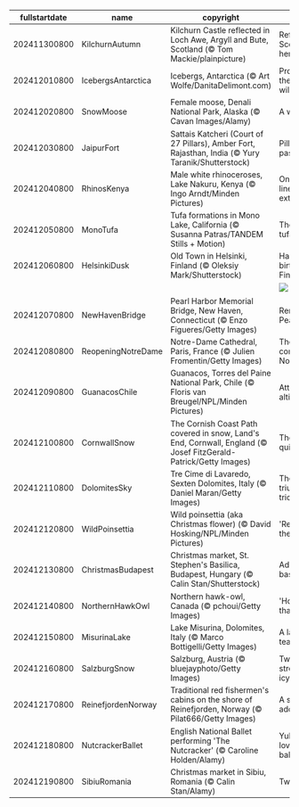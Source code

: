 |fullstartdate|name|copyright|title|image|
|--|--|--|--|--|
202411300800|KilchurnAutumn|Kilchurn Castle reflected in Loch Awe, Argyll and Bute, Scotland (© Tom Mackie/plainpicture)|Reflecting Scotland's heritage|![](/en-US/2024/12/202411300800KilchurnAutumn.jpg)|
202412010800|IcebergsAntarctica|Icebergs, Antarctica (© Art Wolfe/DanitaDelimont.com)|Protecting the last great wilderness|![](/en-US/2024/12/202412010800IcebergsAntarctica.jpg)|
202412020800|SnowMoose|Female moose, Denali National Park, Alaska (© Cavan Images/Alamy)|A wild stare|![](/en-US/2024/12/202412020800SnowMoose.jpg)|
202412030800|JaipurFort|Sattais Katcheri (Court of 27 Pillars), Amber Fort, Rajasthan, India (© Yury Taranik/Shutterstock)|Pillars of the past|![](/en-US/2024/12/202412030800JaipurFort.jpg)|
202412040800|RhinosKenya|Male white rhinoceroses, Lake Nakuru, Kenya (© Ingo Arndt/Minden Pictures)|On the front line of extinction|![](/en-US/2024/12/202412040800RhinosKenya.jpg)|
202412050800|MonoTufa|Tufa formations in Mono Lake, California (© Susanna Patras/TANDEM Stills + Motion)|The rise of tufa|![](/en-US/2024/12/202412050800MonoTufa.jpg)|
202412060800|HelsinkiDusk|Old Town in Helsinki, Finland (© Oleksiy Mark/Shutterstock)|Happy birthday, Finland!|![](/en-US/2024/12/202412060800HelsinkiDusk.jpg)|
||||![](/en-US/2024/12/.jpg)|
202412070800|NewHavenBridge|Pearl Harbor Memorial Bridge, New Haven, Connecticut (© Enzo Figueres/Getty Images)|Remembering Pearl Harbor|![](/en-US/2024/12/202412070800NewHavenBridge.jpg)|
202412080800|ReopeningNotreDame|Notre-Dame Cathedral, Paris, France (© Julien Fromentin/Getty Images)|The comeback of Notre-Dame|![](/en-US/2024/12/202412080800ReopeningNotreDame.jpg)|
202412090800|GuanacosChile|Guanacos, Torres del Paine National Park, Chile (© Floris van Breugel/NPL/Minden Pictures)|Attitude and altitude|![](/en-US/2024/12/202412090800GuanacosChile.jpg)|
202412100800|CornwallSnow|The Cornish Coast Path covered in snow, Land's End, Cornwall, England (© Josef FitzGerald-Patrick/Getty Images)|The end? Not quite.|![](/en-US/2024/12/202412100800CornwallSnow.jpg)|
202412110800|DolomitesSky|Tre Cime di Lavaredo, Sexten Dolomites, Italy (© Daniel Maran/Getty Images)|The triumphant trio|![](/en-US/2024/12/202412110800DolomitesSky.jpg)|
202412120800|WildPoinsettia|Wild poinsettia (aka Christmas flower) (© David Hosking/NPL/Minden Pictures)|'Red-y' for the holidays|![](/en-US/2024/12/202412120800WildPoinsettia.jpg)|
202412130800|ChristmasBudapest|Christmas market, St. Stephen's Basilica, Budapest, Hungary (© Calin Stan/Shutterstock)|Advent at the basilica|![](/en-US/2024/12/202412130800ChristmasBudapest.jpg)|
202412140800|NorthernHawkOwl|Northern hawk-owl, Canada (© pchoui/Getty Images)|'Hoo' said that?|![](/en-US/2024/12/202412140800NorthernHawkOwl.jpg)|
202412150800|MisurinaLake|Lake Misurina, Dolomites, Italy (© Marco Bottigelli/Getty Images)|A lake of tears|![](/en-US/2024/12/202412150800MisurinaLake.jpg)|
202412160800|SalzburgSnow|Salzburg, Austria (© bluejayphoto/Getty Images)|Twinkling streets and icy peaks|![](/en-US/2024/12/202412160800SalzburgSnow.jpg)|
202412170800|ReinefjordenNorway|Traditional red fishermen's cabins on the shore of Reinefjorden, Norway (© Pilat666/Getty Images)|A shore to adore|![](/en-US/2024/12/202412170800ReinefjordenNorway.jpg)|
202412180800|NutcrackerBallet|English National Ballet performing 'The Nutcracker' (© Caroline Holden/Alamy)|Yule really love this ballet|![](/en-US/2024/12/202412180800NutcrackerBallet.jpg)|
202412190800|SibiuRomania|Christmas market in Sibiu, Romania (© Calin Stan/Alamy)|Twinkle town|![](/en-US/2024/12/202412190800SibiuRomania.jpg)|
